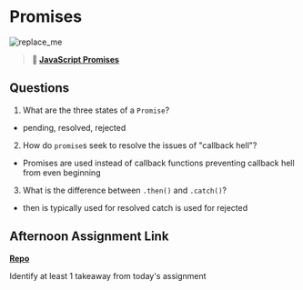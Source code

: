 # Promises

![replace_me](https://codeworks.blob.core.windows.net/public/assets/img/illustrations/placeholder.svg)

> **📖 [JavaScript Promises](https://codeworksacademy.com/fs-student-guide/resources/wk4/02-Promises)**

## Questions

1. What are the three states of a `Promise`?
- pending, resolved, rejected
2. How do `promise`s seek to resolve the issues of "callback hell"?
- Promises are used instead of callback functions preventing callback hell from even beginning
3. What is the difference between `.then()` and `.catch()`?
- then is typically used for resolved catch is used for rejected
## Afternoon Assignment Link

**[Repo](https://github.com/samwgit/<ASSIGNMENT_REPO>)**

Identify at least 1 takeaway from today's assignment
